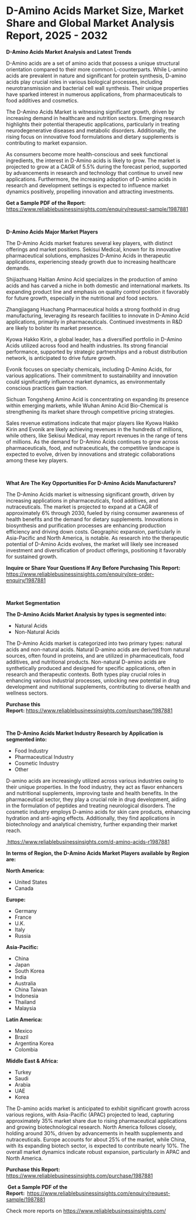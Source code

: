 <p><h1>D-Amino Acids Market Size, Market Share and Global Market Analysis Report, 2025 - 2032</h1></p><p><strong>D-Amino Acids Market Analysis and Latest Trends</strong></p>
<p><p>D-Amino acids are a set of amino acids that possess a unique structural orientation compared to their more common L-counterparts. While L-amino acids are prevalent in nature and significant for protein synthesis, D-amino acids play crucial roles in various biological processes, including neurotransmission and bacterial cell wall synthesis. Their unique properties have sparked interest in numerous applications, from pharmaceuticals to food additives and cosmetics.</p><p>The D-Amino Acids Market is witnessing significant growth, driven by increasing demand in healthcare and nutrition sectors. Emerging research highlights their potential therapeutic applications, particularly in treating neurodegenerative diseases and metabolic disorders. Additionally, the rising focus on innovative food formulations and dietary supplements is contributing to market expansion. </p><p>As consumers become more health-conscious and seek functional ingredients, the interest in D-Amino acids is likely to grow. The market is projected to grow at a CAGR of 5.5% during the forecast period, supported by advancements in research and technology that continue to unveil new applications. Furthermore, the increasing adoption of D-amino acids in research and development settings is expected to influence market dynamics positively, propelling innovation and attracting investments.</p></p>
<p><strong>Get a Sample PDF of the Report:&nbsp;</strong> <a href="https://www.reliablebusinessinsights.com/enquiry/request-sample/1987881?utm_campaign=3582&utm_medium=2&utm_source=Github&utm_content=ia&utm_term=03042025&utm_id=d-amino-acids">https://www.reliablebusinessinsights.com/enquiry/request-sample/1987881</a></p>
<p>&nbsp;</p>
<p><strong>D-Amino Acids Major Market Players</strong></p>
<p><p>The D-Amino Acids market features several key players, with distinct offerings and market positions. Sekisui Medical, known for its innovative pharmaceutical solutions, emphasizes D-Amino Acids in therapeutic applications, experiencing steady growth due to increasing healthcare demands.</p><p>Shijiazhuang Haitian Amino Acid specializes in the production of amino acids and has carved a niche in both domestic and international markets. Its expanding product line and emphasis on quality control position it favorably for future growth, especially in the nutritional and food sectors.</p><p>Zhangjiagang Huachang Pharmaceutical holds a strong foothold in drug manufacturing, leveraging its research facilities to innovate in D-Amino Acid applications, primarily in pharmaceuticals. Continued investments in R&D are likely to bolster its market presence.</p><p>Kyowa Hakko Kirin, a global leader, has a diversified portfolio in D-Amino Acids utilized across food and health industries. Its strong financial performance, supported by strategic partnerships and a robust distribution network, is anticipated to drive future growth.</p><p>Evonik focuses on specialty chemicals, including D-Amino Acids, for various applications. Their commitment to sustainability and innovation could significantly influence market dynamics, as environmentally conscious practices gain traction.</p><p>Sichuan Tongsheng Amino Acid is concentrating on expanding its presence within emerging markets, while Wuhan Amino Acid Bio-Chemical is strengthening its market share through competitive pricing strategies.</p><p>Sales revenue estimations indicate that major players like Kyowa Hakko Kirin and Evonik are likely achieving revenues in the hundreds of millions, while others, like Sekisui Medical, may report revenues in the range of tens of millions. As the demand for D-Amino Acids continues to grow across pharmaceuticals, food, and nutraceuticals, the competitive landscape is expected to evolve, driven by innovations and strategic collaborations among these key players.</p></p>
<p>&nbsp;</p>
<p><strong>What Are The Key Opportunities For D-Amino Acids Manufacturers?</strong></p>
<p><p>The D-Amino Acids market is witnessing significant growth, driven by increasing applications in pharmaceuticals, food additives, and nutraceuticals. The market is projected to expand at a CAGR of approximately 6% through 2030, fueled by rising consumer awareness of health benefits and the demand for dietary supplements. Innovations in biosynthesis and purification processes are enhancing production efficiency and driving down costs. Geographic expansion, particularly in Asia-Pacific and North America, is notable. As research into the therapeutic potential of D-Amino Acids evolves, the market will likely see increased investment and diversification of product offerings, positioning it favorably for sustained growth.</p></p>
<p><strong>Inquire or Share Your Questions If Any Before Purchasing This Report:</strong> <a href="https://www.reliablebusinessinsights.com/enquiry/pre-order-enquiry/1987881?utm_campaign=3582&utm_medium=2&utm_source=Github&utm_content=ia&utm_term=03042025&utm_id=d-amino-acids">https://www.reliablebusinessinsights.com/enquiry/pre-order-enquiry/1987881</a></p>
<p>&nbsp;</p>
<p><strong>Market Segmentation</strong></p>
<p><strong>The D-Amino Acids Market Analysis by types is segmented into:</strong></p>
<p><ul><li>Natural Acids</li><li>Non-Natural Acids</li></ul></p>
<p><p>The D-Amino Acids market is categorized into two primary types: natural acids and non-natural acids. Natural D-amino acids are derived from natural sources, often found in proteins, and are utilized in pharmaceuticals, food additives, and nutritional products. Non-natural D-amino acids are synthetically produced and designed for specific applications, often in research and therapeutic contexts. Both types play crucial roles in enhancing various industrial processes, unlocking new potential in drug development and nutritional supplements, contributing to diverse health and wellness sectors.</p></p>
<p><strong>Purchase this Report:&nbsp;</strong><a href="https://www.reliablebusinessinsights.com/purchase/1987881?utm_campaign=3582&utm_medium=2&utm_source=Github&utm_content=ia&utm_term=03042025&utm_id=d-amino-acids">https://www.reliablebusinessinsights.com/purchase/1987881</a></p>
<p>&nbsp;</p>
<p><strong>The D-Amino Acids Market Industry Research by Application is segmented into:</strong></p>
<p><ul><li>Food Industry</li><li>Pharmaceutical Industry</li><li>Cosmetic Industry</li><li>Other</li></ul></p>
<p><p>D-amino acids are increasingly utilized across various industries owing to their unique properties. In the food industry, they act as flavor enhancers and nutritional supplements, improving taste and health benefits. In the pharmaceutical sector, they play a crucial role in drug development, aiding in the formulation of peptides and treating neurological disorders. The cosmetic industry employs D-amino acids for skin care products, enhancing hydration and anti-aging effects. Additionally, they find applications in biotechnology and analytical chemistry, further expanding their market reach.</p></p>
<p><a href="https://www.reliablebusinessinsights.com/d-amino-acids-r1987881?utm_campaign=3582&utm_medium=2&utm_source=Github&utm_content=ia&utm_term=03042025&utm_id=d-amino-acids">&nbsp;https://www.reliablebusinessinsights.com/d-amino-acids-r1987881</a></p>
<p><strong>In terms of Region, the D-Amino Acids Market Players available by Region are:</strong></p>
<p>
    <p> <strong> North America: </strong>
        <ul>
            <li>United States</li>
            <li>Canada</li>
        </ul>
        </p> 
    <p> <strong> Europe: </strong>
        <ul>
            <li>Germany</li>
            <li>France</li>
            <li>U.K.</li>
            <li>Italy</li>
            <li>Russia</li>
        </ul>
        </p> 
    <p> <strong> Asia-Pacific: </strong>
        <ul>
            <li>China</li>
            <li>Japan</li>
            <li>South Korea</li>
            <li>India</li>
            <li>Australia</li>
            <li>China Taiwan</li>
            <li>Indonesia</li>
            <li>Thailand</li>
            <li>Malaysia</li>
        </ul>
        </p> 
    <p> <strong> Latin America: </strong>
        <ul>
            <li>Mexico</li>
            <li>Brazil</li>
            <li>Argentina Korea</li>
            <li>Colombia</li>
        </ul>
        </p> 
    <p> <strong> Middle East & Africa: </strong>
        <ul>
            <li>Turkey</li>
            <li>Saudi</li>
            <li>Arabia</li>
            <li>UAE</li>
            <li>Korea</li>
        </ul>
    </p>
    </p>
<p><p>The D-amino acids market is anticipated to exhibit significant growth across various regions, with Asia-Pacific (APAC) projected to lead, capturing approximately 35% market share due to rising pharmaceutical applications and growing biotechnological research. North America follows closely, holding around 30%, driven by advancements in health supplements and nutraceuticals. Europe accounts for about 25% of the market, while China, with its expanding biotech sector, is expected to contribute nearly 10%. The overall market dynamics indicate robust expansion, particularly in APAC and North America.</p></p>
<p><strong>Purchase this Report: </strong><a href="https://www.reliablebusinessinsights.com/purchase/1987881?utm_campaign=3582&utm_medium=2&utm_source=Github&utm_content=ia&utm_term=03042025&utm_id=d-amino-acids">https://www.reliablebusinessinsights.com/purchase/1987881</a></p>
<p>&nbsp;<strong>Get a Sample PDF of the Report:&nbsp;&nbsp;</strong><a href="https://www.reliablebusinessinsights.com/enquiry/request-sample/1987881?utm_campaign=3582&utm_medium=2&utm_source=Github&utm_content=ia&utm_term=03042025&utm_id=d-amino-acids">https://www.reliablebusinessinsights.com/enquiry/request-sample/1987881</a></p>
<p><strong></strong></p>
<p>Check more reports on <a href="https://www.reliablebusinessinsights.com/?utm_campaign=3582&utm_medium=2&utm_source=Github&utm_content=ia&utm_term=03042025&utm_id=d-amino-acids">https://www.reliablebusinessinsights.com/</a></p>